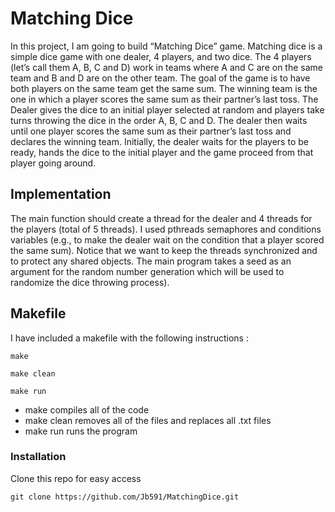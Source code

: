# Matching Dice

In this project, I am going to build “Matching Dice” game. Matching dice is a simple dice game with one dealer, 4 players, and two dice. The 4 players (let’s call them A, B, C and D) work in teams where A and C are on the same team and B and D are on the other team. The goal of the game is to have both players on the same team get the same sum. The winning team is the one in which a player scores the same sum as their partner’s last toss. The Dealer gives the dice to an initial player selected at random and players take turns throwing the dice in the order A, B, C and D. The dealer then waits until one player scores the same sum as their partner’s last toss and declares the winning team. Initially, the dealer waits for the players to be ready, hands the dice to the initial player and the game proceed from that player going around.

## Implementation

The main function should create a thread for the dealer and 4 threads for the players (total of 5 threads). I used pthreads semaphores and conditions variables (e.g., to make the dealer wait on the condition that a player scored the same sum). Notice that we want to keep the threads synchronized and to protect any shared objects. The main program takes a seed as an argument for the random number generation which will be used to randomize the dice throwing process).

## Makefile

I have included a makefile with the following instructions :

`make`

`make clean`

`make run`

* make compiles all of the code
* make clean removes all of the files and replaces all .txt files
* make run runs the program

### Installation

Clone this repo for easy access

`git clone https://github.com/Jb591/MatchingDice.git`
